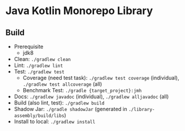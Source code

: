 # Java Kotlin Monorepo Library

## Build

- Prerequisite
  - jdk8
- Clean: `./gradlew clean`
- Lint: `./gradlew lint`
- Test: `./gradlew test`
  - Coverage (need test task): `./gradlew test coverage` (individual), `./gradlew test allcoverage` (all)
  - Benchmark Test: `./gradle {target_project}:jmh`
- Docs: `./gradlew javadoc` (individual), `./gradlew alljavadoc` (all)
- Build (also lint, test): `./gradlew build`
- Shadow Jar: `./gradle shadowJar` (generated in `./library-assembly/build/libs`)
- Install to local: `./gradlew install`

